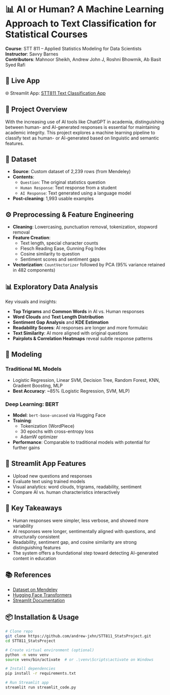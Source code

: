 
# 📊 AI or Human? A Machine Learning Approach to Text Classification for Statistical Courses

**Course**: STT 811 – Applied Statistics Modeling for Data Scientists  
**Instructor**: Savvy Barnes  
**Contributors**: Mahnoor Sheikh, Andrew John J, Roshni Bhowmik, Ab Basit Syed Rafi

## 🔗 Live App

🌐 Streamlit App: [STT811 Text Classification App](https://stt811statsproject.streamlit.app/)  

## 📌 Project Overview

With the increasing use of AI tools like ChatGPT in academia, distinguishing between human- and AI-generated responses is essential for maintaining academic integrity. This project explores a machine learning pipeline to classify text as human- or AI-generated based on linguistic and semantic features.

## 📂 Dataset

- **Source**: Custom dataset of 2,239 rows (from Mendeley)
- **Contents**:
  - `Question`: The original statistics question
  - `Human Response`: Text response from a student
  - `AI Response`: Text generated using a language model
- **Post-cleaning**: 1,993 usable examples

## ⚙️ Preprocessing & Feature Engineering

- **Cleaning**: Lowercasing, punctuation removal, tokenization, stopword removal
- **Feature Creation**:
  - Text length, special character counts
  - Flesch Reading Ease, Gunning Fog Index
  - Cosine similarity to question
  - Sentiment scores and sentiment gaps
- **Vectorization**: `CountVectorizer` followed by PCA (95% variance retained in 482 components)

## 📊 Exploratory Data Analysis

Key visuals and insights:
- **Top Trigrams** and **Common Words** in AI vs. Human responses
- **Word Clouds** and **Text Length Distribution**
- **Sentiment Gap Analysis** and **KDE Estimation**
- **Readability Scores**: AI responses are longer and more formulaic
- **Text Similarity**: AI more aligned with original questions
- **Pairplots & Correlation Heatmaps** reveal subtle response patterns

## 🤖 Modeling

### Traditional ML Models
- Logistic Regression, Linear SVM, Decision Tree, Random Forest, KNN, Gradient Boosting, MLP
- **Best Accuracy**: ~85% (Logistic Regression, SVM, MLP)

### Deep Learning: BERT
- **Model**: `bert-base-uncased` via Hugging Face
- **Training**:
  - Tokenization (WordPiece)
  - 30 epochs with cross-entropy loss
  - AdamW optimizer
- **Performance**: Comparable to traditional models with potential for further gains

## 📱 Streamlit App Features

- Upload new questions and responses
- Evaluate text using trained models
- Visual analytics: word clouds, trigrams, readability, sentiment
- Compare AI vs. human characteristics interactively

## 📌 Key Takeaways

- Human responses were simpler, less verbose, and showed more variability
- AI responses were longer, sentimentally aligned with questions, and structurally consistent
- Readability, sentiment gap, and cosine similarity are strong distinguishing features
- The system offers a foundational step toward detecting AI-generated content in education

## 📚 References

- [Dataset on Mendeley](https://data.mendeley.com/datasets/mh892rksk2/4)
- [Hugging Face Transformers](https://huggingface.co/transformers/)
- [Streamlit Documentation](https://docs.streamlit.io/)

## 📦 Installation & Usage

```bash
# Clone repo
git clone https://github.com/andrew-jxhn/STT811_StatsProject.git
cd STT811_StatsProject

# Create virtual environment (optional)
python -m venv venv
source venv/bin/activate  # or .\venv\Scripts\activate on Windows

# Install dependencies
pip install -r requirements.txt

# Run Streamlit app
streamlit run streamlit_code.py
```
